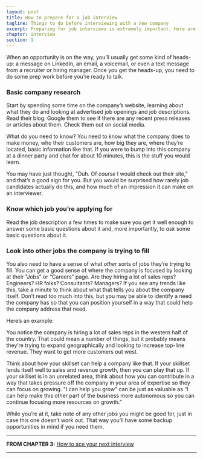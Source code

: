 ```yaml
---
layout: post
title: How to prepare for a job interview
tagline: Things to do before interviewing with a new company
excerpt: Preparing for job interviews is extremely important. Here are some things you can do to prepare for your next job interview.
chapter: interview
section: 1
---
```


When an opportunity is on the way, you’ll usually get some kind of heads-up: a message on LinkedIn, an email, a voicemail, or even a text message from a recruiter or hiring manager. Once you get the heads-up, you need to do some prep work before you’re ready to talk.

### Basic company research

Start by spending some time on the company’s website, learning about what they do and looking at advertised job openings and job descriptions. Read their blog. Google them to see if there are any recent press releases or articles about them. Check them out on social media.

What do you need to know? You need to know what the company does to make money, who their customers are, how big they are, where they’re located, basic information like that. If you were to bump into this company at a dinner party and chat for about 10 minutes, this is the stuff you would learn.

You may have just thought, "Duh. Of *course* I would check out their site," and that’s a good sign for you. But you would be surprised how rarely job candidates actually do this, and how much of an impression it can make on an interviewer.

### Know which job you’re applying for

Read the job description a few times to make sure you get it well enough to answer some basic questions about it and, more importantly, to *ask* some basic questions about it.

### Look into other jobs the company is trying to fill

You also need to have a sense of what *other* sorts of jobs they’re trying to fill. You can get a good sense of where the company is focused by looking at their "Jobs" or “Careers” page. Are they hiring a lot of sales reps? Engineers? HR folks? Consultants? Managers? If you see any trends like this, take a minute to think about what that tells you about the company itself. Don’t read too much into this, but you may be able to identify a need the company has so that you can position yourself in a way that could help the company address that need.

Here’s an example:

You notice the company is hiring a lot of sales reps in the western half of the country. That could mean a number of things, but it probably means they’re trying to expand geographically and looking to increase top-line revenue. They want to get more customers out west. 

Think about how your skillset can help a company like that. If your skillset lends itself well to sales and revenue growth, then you can play that up. If your skillset is in an unrelated area, think about how you can contribute in a way that takes pressure off the company in your area of expertise so they can focus on growing. "I can help you grow" can be just as valuable as “I can help make this other part of the business more autonomous so you can continue focusing more resources on growth.”

While you’re at it, take note of any other jobs you might be good for, just in case this one doesn’t work out. That way you’ll have some backup opportunities in mind if you need them.

<script async id="_ck_1523" src="https://forms.convertkit.com/1523?v=5"></script>

* * *

<p class="book-excerpt-footer"><strong>FROM CHAPTER 3:</strong> <a href="{{ site.baseurl }}/chapter/interview">How to ace your next interview</a></p>

* * * 